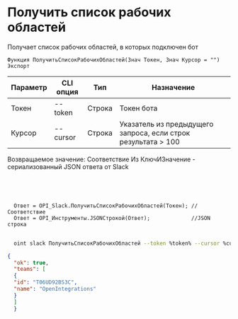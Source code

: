 ﻿---
sidebar_position: 2
---

# Получить список рабочих областей
 Получает список рабочих областей, в которых подключен бот



`Функция ПолучитьСписокРабочихОбластей(Знач Токен, Знач Курсор = "") Экспорт`

  | Параметр | CLI опция | Тип | Назначение |
  |-|-|-|-|
  | Токен | --token | Строка | Токен бота |
  | Курсор | --cursor | Строка | Указатель из предыдущего запроса, если строк результата > 100 |

  
  Возвращаемое значение:   Соответствие Из КлючИЗначение - сериализованный JSON ответа от Slack

<br/>




```bsl title="Пример кода"
  
  
  Ответ = OPI_Slack.ПолучитьСписокРабочихОбластей(Токен); //Соответствие
  Ответ = OPI_Инструменты.JSONСтрокой(Ответ);             //JSON строка
```
	


```sh title="Пример команды CLI"
    
  oint slack ПолучитьСписокРабочихОбластей --token %token% --cursor %cursor%

```

```json title="Результат"
{
  "ok": true,
  "teams": [
  {
  "id": "T06UD92BS3C",
  "name": "OpenIntegrations"
  }
  ]
  }
```
